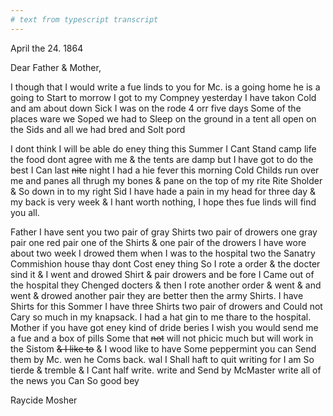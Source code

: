 ```yaml
---
# text from typescript transcript
---
```

April the 24. 1864

Dear Father & Mother,

I though that I would write a fue linds to you for Mc. is a going home he is a going to Start to morrow  I got to my Compney yesterday I have takon Cold and am about down Sick  I was on the rode 4 orr five days  Some of the places ware we Soped we had to Sleep on the ground in a tent all open on the Sids and all we had bred and Solt pord 

I dont think I will be able do eney thing this Summer  I Cant Stand camp life the food dont agree with me & the tents are damp but I have got to do the best I Can  last ~~nite~~ night I had a hie fever this morning Cold Childs run over me and panes all thrugh my bones & pane on the top of my rite Rite Sholder & So down in to my right Sid  I have hade a pain in my head for three day & my back is very week & I hant worth nothing, I hope thes fue linds will find you all.

Father I have sent you two pair of gray Shirts two pair of drowers one gray pair one red pair one of the Shirts & one pair of the drowers I have wore about two week  I drowed them when I was to the hospital two the Sanatry Commishion house  thay dont Cost eney thing So I rote a order & the docter sind it & I went and drowed Shirt & pair drowers and be fore I Came out of the hospital they Chenged docters & then I rote another order & went & and went & drowed another pair they are better then the army Shirts. I have Shirts for this Sommer  I have three Shirts two pair of drowers and Could not Cary so much in my knapsack. I had a hat gin to me thare to the hospital. Mother if you have got eney kind of dride beries I wish you would send me a fue and a box of pills  Some that ~~not~~ will not phicic much but will work in the Sistom ~~& I like to~~ & I wood like to have Some peppermint  you can Send them by Mc. wen he Coms back. wal I Shall haft to quit writing for I am So tierde & tremble & I Cant half write. write and Send by McMaster write all of the news you Can So good bey 	

Raycide Mosher